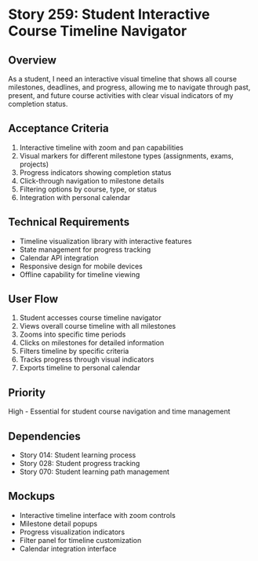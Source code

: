 # Story 259: Student Interactive Course Timeline Navigator

## Overview
As a student, I need an interactive visual timeline that shows all course milestones, deadlines, and progress, allowing me to navigate through past, present, and future course activities with clear visual indicators of my completion status.

## Acceptance Criteria
1. Interactive timeline with zoom and pan capabilities
2. Visual markers for different milestone types (assignments, exams, projects)
3. Progress indicators showing completion status
4. Click-through navigation to milestone details
5. Filtering options by course, type, or status
6. Integration with personal calendar

## Technical Requirements
- Timeline visualization library with interactive features
- State management for progress tracking
- Calendar API integration
- Responsive design for mobile devices
- Offline capability for timeline viewing

## User Flow
1. Student accesses course timeline navigator
2. Views overall course timeline with all milestones
3. Zooms into specific time periods
4. Clicks on milestones for detailed information
5. Filters timeline by specific criteria
6. Tracks progress through visual indicators
7. Exports timeline to personal calendar

## Priority
High - Essential for student course navigation and time management

## Dependencies
- Story 014: Student learning process
- Story 028: Student progress tracking
- Story 070: Student learning path management

## Mockups
- Interactive timeline interface with zoom controls
- Milestone detail popups
- Progress visualization indicators
- Filter panel for timeline customization
- Calendar integration interface
